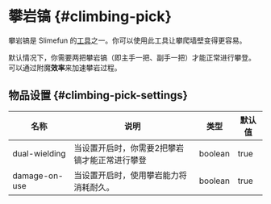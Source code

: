# 攀岩镐 {#climbing-pick}

攀岩镐是 Slimefun 的[工具](/Tools)之一。你可以使用此工具让攀爬墙壁变得更容易。

默认情况下，你需要两把攀岩镐（即主手一把、副手一把）才能正常进行攀登。  
可以通过附魔**效率**来加速攀岩过程。

## 物品设置 {#climbing-pick-settings}

| 名称          | 说明                                                                  | 类型    | 默认值 |
| ------------- | ---------------------------------------------------------------------------- | ------- | ------------- |
| dual-wielding | 当设置开启时，你需要2把攀岩镐才能正常进行攀登 | boolean | true          |
| damage-on-use | 当设置开启时，使用攀岩能力将消耗耐久。 | boolean | true          |
